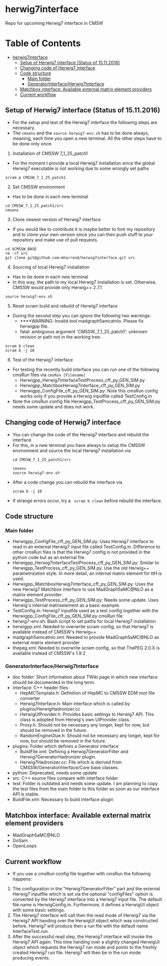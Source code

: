 # herwig7interface
Repo for upcoming Herwig7 interface in CMSW

Table of Contents
=================

  * [herwig7interface](#herwig7interface)
    * [Setup of Herwig7 interface (Status of 15.11.2016)](#setup-of-herwig7-interface-status-of-15112016)
    * [Changing code of Herwig7 interface](#changing-code-of-herwig7-interface)
    * [Code structure](#code-structure)
      * [Main folder](#main-folder)
      * [GeneratorInterface/Herwig7Interface](#generatorinterfaceherwig7interface)
    * [Matchbox interface: Available external matrix element providers](#matchbox-interface-available-external-matrix-element-providers)
    * [Current workflow](#current-workflow)


## Setup of Herwig7 interface (Status of 15.11.2016)
* For the setup and test of the Herwig7 interface the following steps are necessary.
* The `cmsenv` and the `source herwig7-env.sh` has to be done always, meaning, each time you open a new terminal. All the other steps have to be done only once.

1. Installation of CMSSW 7_1_25_patch1 
  * For the moment I provide a local Herwig7 installation since the global Herwig7 executable is not working due to some wrongly set paths
  ```
scram p CMSSW_7_1_25_patch1
  ```
2. Set CMSSW environment 
  * Has to be done in each new terminal
  ```
cd CMSSW_7_1_25_patch1/src
cmsenv
  ```
3. Clone newest version of Herwig7 interface
  * If you would like to contribute it is maybe better to fork my repository and to clone your own version since you can then push stuff to your repository and make use of pull requests.
  ```
  cd $CMSSW_BASE
  rm -rf src
  git clone git@github.com:mharrend/herwig7interface.git src
  ```
4. Sourcing of local Herwig7 installation 
  * Has to be done in each new terminal
  * In this way, the path to my local Herwig7 installation is set. Otherwise, CMSSW would provide only  Herwig++ 2.7.1
  ```
source herwig7-env.sh
  ```
5. Reset scram build and rebuild of Herwig7 interface
  * During the second step you can ignore the following two warnings:
    * ****WARNING: Invalid tool madgraph5amcatnlo. Please fix herwigpp file.
    * fatal: ambiguous argument 'CMSSW_7_1_25_patch1': unknown revision or path not in the working tree.
  ```
scram b clean
scram b -j 10
  ```
6. Test of the Herwig7 interface
  * For testing the recently build interface you can run one of the following cmsRun files via ```cmsRun [Filename]```
    * Herwigpp_Herwig7interfaceTestProcess_cff_py_GEN_SIM.py
    * Herwigpp_MatchboxHerwig7interface_cff_py_GEN_SIM.py
    * Herwigpp_ConfigFile_cff_py_GEN_SIM.py: Note this cmsRun config works only if you provide a Herwig inputfile called TestConfig.in
  * Note the cmsRun config file Herwigpp_TestProcess_cff_py_GEN_SIM.py needs some update and does not work.
  
## Changing code of Herwig7 interface
* You can change the code of the Herwig7 interface and rebuild the interface.
* For this, in a new terminal you have always to setup the CMSSW environment and source the local Herwig7 installation via
  ```
  cd CMSSW_7_1_25_patch1/src
  
  cmsenv
  source herwig7-env.sh
  ```
* After a code change you can rebuild the interface via
  ```
  scram b -j 10
  ```
* If strange errors occur, try a ``` scram b clean``` before rebuild the interface.
  
## Code structure
### Main folder
* Herwigpp_ConfigFile_cff_py_GEN_SIM.py: Uses Herwig7 interface to read in an external Herwig7 input file called TestConfig.in. Difference to other cmsRun files is that the Herwig7 config is not provided in the python code but as an external file.
* Herwigpp_Herwig7interfaceTestProcess_cff_py_GEN_SIM.py: Similar to Herwigpp_TestProcess_cff_py_GEN_SIM.py. Use the old Herwig++ parametrization style. In more detail, an internal matrix element for ttH is used.
* Herwigpp_MatchboxHerwig7interface_cff_py_GEN_SIM.py: Uses the new Herwig7 Matchbox interface to use MadGraph5aMC@NLO as a matrix element provider.
* Herwigpp_TestProcess_cff_py_GEN_SIM.py: Needs some update. Uses Herwig's internal matrixelement as a basic example. 
* TestConfig.in: Herwig7 inputfile used as a test config together with the Herwigpp_ConfigFile_cff_py_GEN_SIM.py cmsRun file
* herwig7-env.sh: Bash script to set paths for local Herwig7 installation
* herwigpp.xml: Needed to overwrite scram config, so that Herwig7 is available instead of CMSSW's Herwig++
* madgraph5amcatnlo.xml: Needed to provide MadGraph5aMC@NLO as external matrix element provider
* thepeg.xml: Needed to overwrite scram config, so that ThePEG 2.0.X is available instead of CMSSW's 1.9.2

### GeneratorInterface/Herwig7Interface
* doc folder: Short information about TWiki page in which new interface should be documented in the long term.
* interface: C++ header files
  * HepMCTemplate.h: Definition of HepMC to CMSSW EDM root file converter
  * Herwig7Interface.h: Main interface which is called by plugins/HerwigHadronizer.cc
  * HerwigUIProvider.h: Provides basic settings to Herwig7 API. This class is adopted from Herwig's own UIProvider class.
  * Proxy.h: Should not be necessary any longer, kept for now, but should be removed in the future.
  * RandomEngineGlue.h: Should not be necessary any longer, kept for now, but should be removed in the future.
* plugins: Folder which defines a Generator interface
  * BuildFile.xml: Defining a Herwig7GeneratorFilter and Herwig7GeneratorHadronizer plugin. 
  * Herwig7Hadronizer.cc: File which is derived from CMSSW/GeneratorInterface/Core base classes.
* python: Deprecated, needs some update
* src: C++ source files compare with interface folder
* test: Folder is outdated and needs some update. I am planning to copy the test files from the main folder to this folder as soon as our interface API is stable.
* BuildFile.xml: Necessary to build interface plugin

## Matchbox interface: Available external matrix element providers
* MadGraph5aMC@NLO
* GoSam
* OpenLoops

## Current workflow
* If you use a cmsRun config file together with cmsRun the following happens:
1. The configuration in the "Herwig7GeneratorFilter" part and the external Herwig7 inputfile which is set via the optional "configFiles" option is converted by the Herwig7 interface into a Herwig7 input file. The default file name is HerwigConfig.in. Furthermore, it defines a HerwigUI object with some basic settings.
2. The Herwig7 interface will call then the read mode of Herwig7 via the Herwig7 API handing over the HerwigUI object which was constructed before. Herwig7 will produce then a run file with the default name InterfaceTest.run.
3. After the successful read step, the Herwig7 interface will invoke the Herwig7 API again. This time handing over a slightly changed HerwigUI object which requests the Herwig7 run mode and points to the freshly created Herwig7 run file. Herwig7 will then be in the run mode producing events.

